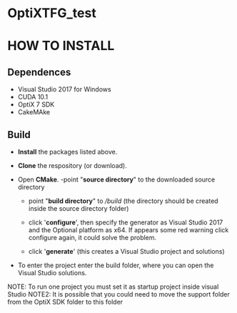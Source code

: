 # OptiXTFG_test

# HOW TO INSTALL

## Dependences
*  Visual Studio 2017 for Windows
*  CUDA 10.1
*  OptiX 7 SDK
*  CakeMAke

## Build

- **Install** the packages listed above.
- **Clone** the respository (or download).
- Open **CMake**.
  -point "**source directory**" to the downloaded source directory
  - point "**build directory**" to */build* (the directory should be created inside the source directory folder)
  - click '**configure**', then specify the generator as Visual Studio 2017 and the Optional platform as x64. If appears some red warning click configure again, it could solve the       problem.
  
  - click '**generate**' (this creates a Visual Studio project and solutions)
  
- To enter the project enter the build folder, where you can open the Visual Studio solutions. 

NOTE: To run one project you must set it as startup project inside visual Studio
NOTE2: It is possible that you could need to move the support folder from the OptiX SDK folder to this folder
